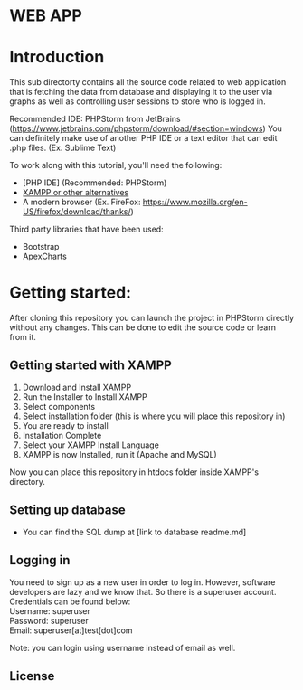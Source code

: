 # WEB APP

# Introduction
This sub directorty contains all the source code related to web application that is fetching the data from database and displaying it to the user via graphs as well as controlling user sessions to store who is logged in.

Recommended IDE: PHPStorm from JetBrains (https://www.jetbrains.com/phpstorm/download/#section=windows)
You can definitely make use of another PHP IDE or a text editor that can edit .php files. (Ex. Sublime Text)

To work along with this tutorial, you'll need the following:

* [PHP IDE] (Recommended: PHPStorm)
* [XAMPP or other alternatives](https://www.apachefriends.org/xampp-files/7.4.1/xampp-windows-x64-7.4.1-0-VC15-installer.exe)
* A modern browser (Ex. FireFox: https://www.mozilla.org/en-US/firefox/download/thanks/)

Third party libraries that have been used:
- Bootstrap
- ApexCharts

# Getting started:
After cloning this repository you can launch the project in PHPStorm directly without any changes. This can be done to edit the source code or learn from it.

## Getting started with XAMPP
1. Download and Install XAMPP
2. Run the Installer to Install XAMPP 
3. Select components
4. Select installation folder (this is where you will place this repository in)
5. You are ready to install
6. Installation Complete
7. Select your XAMPP Install Language
8. XAMPP is now Installed, run it (Apache and MySQL)

Now you can place this repository in htdocs folder inside XAMPP's directory.

## Setting up database
- You can find the SQL dump at [link to database readme.md]

## Logging in
You need to sign up as a new user in order to log in. However, software developers are lazy and we know that. So there is a superuser account. Credentials can be found below:<br>
Username: superuser<br>
Password: superuser<br>
Email: superuser[at]test[dot]com<br>

Note: you can login using username instead of email as well.

License
----

